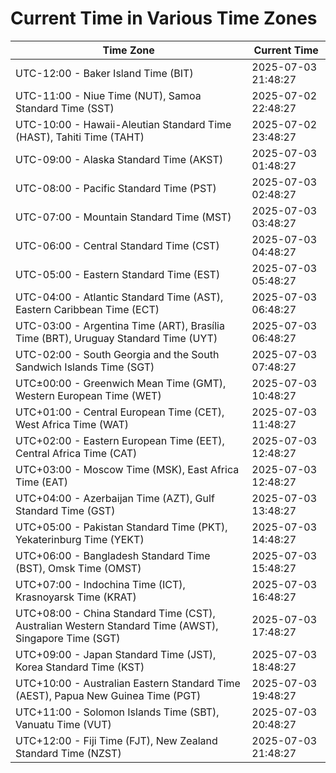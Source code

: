 # Current Time in Various Time Zones

| Time Zone | Current Time |
|-----------|--------------|
| UTC-12:00 - Baker Island Time (BIT) | 2025-07-03 21:48:27 |
| UTC-11:00 - Niue Time (NUT), Samoa Standard Time (SST) | 2025-07-02 22:48:27 |
| UTC-10:00 - Hawaii-Aleutian Standard Time (HAST), Tahiti Time (TAHT) | 2025-07-02 23:48:27 |
| UTC-09:00 - Alaska Standard Time (AKST) | 2025-07-03 01:48:27 |
| UTC-08:00 - Pacific Standard Time (PST) | 2025-07-03 02:48:27 |
| UTC-07:00 - Mountain Standard Time (MST) | 2025-07-03 03:48:27 |
| UTC-06:00 - Central Standard Time (CST) | 2025-07-03 04:48:27 |
| UTC-05:00 - Eastern Standard Time (EST) | 2025-07-03 05:48:27 |
| UTC-04:00 - Atlantic Standard Time (AST), Eastern Caribbean Time (ECT) | 2025-07-03 06:48:27 |
| UTC-03:00 - Argentina Time (ART), Brasília Time (BRT), Uruguay Standard Time (UYT) | 2025-07-03 06:48:27 |
| UTC-02:00 - South Georgia and the South Sandwich Islands Time (SGT) | 2025-07-03 07:48:27 |
| UTC±00:00 - Greenwich Mean Time (GMT), Western European Time (WET) | 2025-07-03 10:48:27 |
| UTC+01:00 - Central European Time (CET), West Africa Time (WAT) | 2025-07-03 11:48:27 |
| UTC+02:00 - Eastern European Time (EET), Central Africa Time (CAT) | 2025-07-03 12:48:27 |
| UTC+03:00 - Moscow Time (MSK), East Africa Time (EAT) | 2025-07-03 12:48:27 |
| UTC+04:00 - Azerbaijan Time (AZT), Gulf Standard Time (GST) | 2025-07-03 13:48:27 |
| UTC+05:00 - Pakistan Standard Time (PKT), Yekaterinburg Time (YEKT) | 2025-07-03 14:48:27 |
| UTC+06:00 - Bangladesh Standard Time (BST), Omsk Time (OMST) | 2025-07-03 15:48:27 |
| UTC+07:00 - Indochina Time (ICT), Krasnoyarsk Time (KRAT) | 2025-07-03 16:48:27 |
| UTC+08:00 - China Standard Time (CST), Australian Western Standard Time (AWST), Singapore Time (SGT) | 2025-07-03 17:48:27 |
| UTC+09:00 - Japan Standard Time (JST), Korea Standard Time (KST) | 2025-07-03 18:48:27 |
| UTC+10:00 - Australian Eastern Standard Time (AEST), Papua New Guinea Time (PGT) | 2025-07-03 19:48:27 |
| UTC+11:00 - Solomon Islands Time (SBT), Vanuatu Time (VUT) | 2025-07-03 20:48:27 |
| UTC+12:00 - Fiji Time (FJT), New Zealand Standard Time (NZST) | 2025-07-03 21:48:27 |
